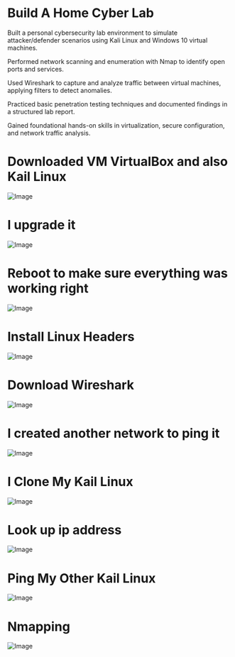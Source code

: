 # Build A Home Cyber Lab 
Built a personal cybersecurity lab environment to simulate attacker/defender scenarios using Kali Linux and Windows 10 virtual machines.

Performed network scanning and enumeration with Nmap to identify open ports and services.

Used Wireshark to capture and analyze traffic between virtual machines, applying filters to detect anomalies.

Practiced basic penetration testing techniques and documented findings in a structured lab report.

Gained foundational hands-on skills in virtualization, secure configuration, and network traffic analysis.

# Downloaded VM VirtualBox and also Kail Linux 
![Image](https://github.com/user-attachments/assets/8ca529f0-1e27-451d-9459-2fb75e9a36ea)
# I upgrade it 
![Image](https://github.com/user-attachments/assets/69b81602-2489-42f3-aaa2-1ef696c178b0)
# Reboot to make sure everything was working right 
![Image](https://github.com/user-attachments/assets/7c462731-bd71-4215-8197-ae09eccc1470)
# Install Linux Headers 
![Image](https://github.com/user-attachments/assets/f53b8c23-6de8-44ff-abf4-f21c2cf14704)
# Download Wireshark 
![Image](https://github.com/user-attachments/assets/4c7f619a-f931-4dd0-b06b-aeaae3c4b848)
# I created another network to ping it 
![Image](https://github.com/user-attachments/assets/99fe9e45-40a0-44e6-ab9b-efea01253625)
# I Clone My Kail Linux 
![Image](https://github.com/user-attachments/assets/71a2b1ca-3ff4-44b6-b8fc-c54809391c05)
# Look up ip address 
![Image](https://github.com/user-attachments/assets/fac5e331-24b4-426a-9449-3ac8779f396e)
# Ping My Other Kail Linux
![Image](https://github.com/user-attachments/assets/7696a599-0197-404f-818e-9fc4dbcb1dab)
# Nmapping 
![Image](https://github.com/user-attachments/assets/6a169218-aba5-4bae-a1c1-4b60272e414c)

